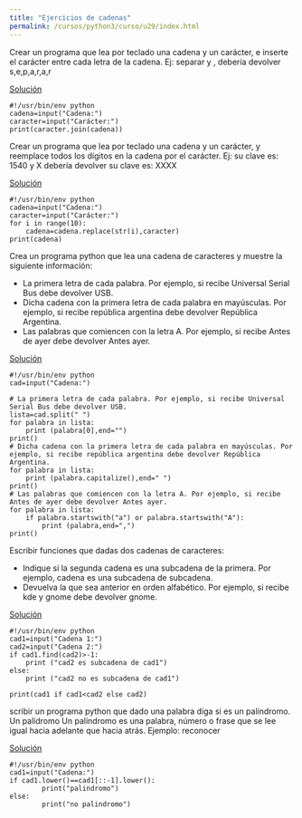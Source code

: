 ```yaml
---
title: "Ejercicios de cadenas"
permalink: /cursos/python3/curso/u29/index.html
---
```


Crear un programa que lea por teclado una cadena y un carácter, e inserte el carácter entre cada letra de la cadena. Ej: separar y , debería devolver s,e,p,a,r,a,r

[Solución](ejercicio1.py)

	#!/usr/bin/env python
	cadena=input("Cadena:")
	caracter=input("Carácter:")
	print(caracter.join(cadena))

Crear un programa que lea por teclado una cadena y un carácter, y reemplace todos los dígitos en la cadena por el carácter. Ej: su clave es: 1540 y X debería devolver su clave es: XXXX

[Solución](ejercicio2.py)

	#!/usr/bin/env python
	cadena=input("Cadena:")
	caracter=input("Carácter:")
	for i in range(10):
		cadena=cadena.replace(str(i),caracter)
	print(cadena)

Crea un programa python que lea una cadena de caracteres y muestre la siguiente información:

* La primera letra de cada palabra. Por ejemplo, si recibe Universal Serial Bus debe devolver USB.
* Dicha cadena con la primera letra de cada palabra en mayúsculas. Por ejemplo, si recibe república
 argentina debe devolver República Argentina.
* Las palabras que comiencen con la letra A. Por ejemplo, si recibe Antes de ayer debe devolver Antes ayer.

[Solución](ejercicio3.py)

	#!/usr/bin/env python
	cad=input("Cadena:")				

	# La primera letra de cada palabra. Por ejemplo, si recibe Universal Serial Bus debe devolver USB.
	lista=cad.split(" ")
	for palabra in lista:
	    print (palabra[0],end="")
	print()
	# Dicha cadena con la primera letra de cada palabra en mayúsculas. Por ejemplo, si recibe república argentina debe devolver República Argentina.
	for palabra in lista:
	    print (palabra.capitalize(),end=" ")
	print()			
	# Las palabras que comiencen con la letra A. Por ejemplo, si recibe Antes de ayer debe devolver Antes ayer.
	for palabra in lista:
	    if palabra.startswith("a") or palabra.startswith("A"):
	        print (palabra,end=",")
	print()

Escribir funciones que dadas dos cadenas de caracteres:

* Indique si la segunda cadena es una subcadena de la primera. Por ejemplo, cadena es una subcadena de subcadena.
* Devuelva la que sea anterior en orden alfabético. Por ejemplo, si recibe kde y gnome debe devolver gnome.

[Solución](ejercicio4.py)

	#!/usr/bin/env python
	cad1=input("Cadena 1:")
	cad2=input("Cadena 2:")	
	if cad1.find(cad2)>-1:
		print ("cad2 es subcadena de cad1")
	else:
		print ("cad2 no es subcadena de cad1")			

	print(cad1 if cad1<cad2 else cad2)

scribir un programa python que dado una palabra diga si es un palíndromo. Un palídromo Un palíndromo es una palabra, número o frase que se lee igual hacia adelante que hacia atrás. Ejemplo: reconocer

[Solución](ejercicio5.py)

	#!/usr/bin/env python
	cad1=input("Cadena:")	
	if cad1.lower()==cad1[::-1].lower():
    		print("palindromo")
	else:
    		print("no palindromo")
